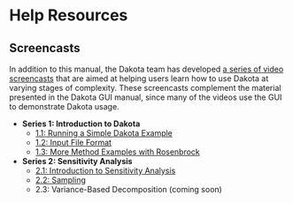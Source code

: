 Help Resources
==============

## Screencasts

<a name="screencasts"></a>

In addition to this manual, the Dakota team has developed [a series of video screencasts](https://www.youtube.com/playlist?list=PLouetuxaIMDo-NMFXT-hlHYhOkePLrayY) that are aimed at helping users learn how to use Dakota at varying stages of complexity.  These screencasts complement the material presented in the Dakota GUI manual, since many of the videos use the GUI to demonstrate Dakota usage.

* **Series 1: Introduction to Dakota**
  * [1.1: Running a Simple Dakota Example](https://www.youtube.com/watch?v=ofi13UTq_Is)
  * [1.2: Input File Format](https://www.youtube.com/watch?v=f1l8DIXd9Gs)
  * [1.3: More Method Examples with Rosenbrock](https://www.youtube.com/watch?v=jPd5zarUs1o)
* **Series 2: Sensitivity Analysis**
  * [2.1: Introduction to Sensitivity Analysis](https://www.youtube.com/watch?v=YshRCgm_f1Y)
  * [2.2: Sampling](https://www.youtube.com/watch?v=dnqoUCw6wSo)
  * 2.3: Variance-Based Decomposition (coming soon)